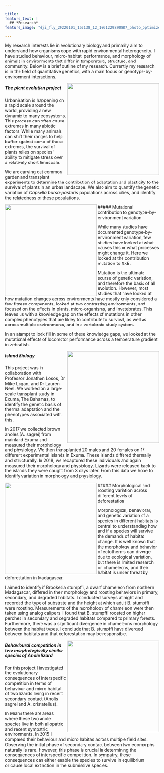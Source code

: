 ```yaml
---

title:
feature_text: |
  ## *Research* 
feature_image: "dji_fly_20220101_153138_12_1661229890887_photo_optimized.jpg"

---
```


My research interests lie in evolutionary biology and primarily aim to understand how organisms cope with rapid environmental heterogeneity. I have studied behaviour, micro-habitat, performance, and morphology of animals in environments that differ in temperature, structure, and community. Below is a brief outline of my research. Currently my research is in the field of quantitative genetics, with a main focus on genotype-by-environment interactions.


<img src="https://github.com/christinalmiller/christinalmiller.github.io/assets/127891763/4dcdec1e-2f47-4092-bfb7-c0c015d25497.jpg" align="right" width="300px"/> 

##### The plant evolution project 

Urbanisation is happening on a rapid scale around the world, providing a new dynamic to many ecosystems. This process can often cause extremes in many abiotic factors. While many animals can shift their ranges to help buffer against some of these extremes, the survival of plants relies on species' ability to mitigate stress over a relatively short timescale. 

We are carying out common garden and transplant experiments to determine the contribution of adaptation and plasticity to the survival of plants in an urban landscape. We also aim to quantify the genetic variation of *Capsella bursa-pastoris* populations across cities, and identify the relatedness of these populations.



<img src="https://user-images.githubusercontent.com/127891763/234727661-a1b192de-7e3e-4844-a725-e58579dfaa20.jpg" align="left" width="300px"/> 
##### Mutational contribution to genotype-by-environment variation

While many studies have documented genotype-by-environment variation, few studies have looked at what causes this or what processes might change it. Here we looked at the contribution mutation to GxE. 

Mutation is the ultimate sourse of genetic variation, and therefore the basis of all evolution. However, most studies that have looked at how mutation changes across environments have mostly only considered a few fitness compenents, looked at two contrasting environments, and focused on the effects in plants, micro-organisms, and invetebrates. This leaves us with a knowledge gap on the effects of mutations in other complex phenotypes that are likley to contribute to survival, as well as across multiple environments, and in a vertebrate study system. 

In an atampt to look fill in some of these knowledge gaps, we looked at the mutational effects of locomotor performance across a temperature gradient in zebrafish.


<img src="https://github.com/christinalmiller/christinalmiller.github.io/assets/127891763/2eadaa3d-b2db-4347-9ae5-fdd806a5fd94.jpg" align="right" width="300px"/> 

##### Island Biology

This project was in collaboration with Professor Jonathon Losos, Dr Mike Logan, and Dr Lauren Neel. We worked on a large-scale transplant study in Exuma, The Bahamas, to identify the genetic basis of thermal adaptation and the phenotypes associated with this.

In 2017 we collected brown anoles (A. sagrei) from mainland Exuma and measured their morphology and physiology. We then transplanted 20 males and 20 females on 17 different experimental islands in Exuma. These islands differed thermally and structurally. In 2018, we recaptured these individuals and again measured their morphology and physiology. Lizards were released back to the islands they were caught from 3 days later. From this data we hope to identify variation in morphology and physiology. 


<img src="https://user-images.githubusercontent.com/127891763/718b12b8-2926-473f-affe-83840e091064.JPG" align="left" width="300px"/> 
##### Morphological and roosting variation across different levels of deforestation

Morphological, behavioral, and genetic variation of a species in different habitats is central to understanding how and if a species will survive the demands of habitat change. It is well known that the morphology and behavior of ectotherms can diverge due to ecological variation, but there is limited research on chameleons, and their habitat is under threat by deforestation in Madagascar. 

I aimed to identify if Brookesia stumpffi, a dwarf chameleon from northern Madagascar, differed in their morphology and roosting behaviors in primary, 
secondary, and degraded habitats. I conducted surveys at night and recorded the type of substrate and the height at which adult B. stumpffi were roosting. Measurements of the morphology of chameleon were then taken using analog calipers. I found that B. stumpffi roosted on higher perches in secondary and degraded habitats compared to primary forests. Furthermore, there was a significant divergence in chameleons morphology between the habitat types. I conclude that B. stumpffi have diverged between habitats and that deforestation may be responsible.


<img src="https://github.com/christinalmiller/christinalmiller.github.io/assets/127891763/98fe1e81-0cf5-47f4-aa7c-3a7c3097454a.jpg" align="right" width="300px"/> 

##### Behavioural competition in two morphologically similar species of Anole lizard

For this project I investigated the evolutionary consequences of interspecific competition in terms of behaviour and micro habitat of two lizards living in recent secondary contact (Anolis sagrei and A. cristatellus).

In Miami there are areas where these two anole species live in both allopatric and recent sympatric environments. In 2015 I compared their behaviour and micro habitas across multiple field sites. Observing the initial phase of secondary contact between two ecomorphs naturally is rare. However, this phase is crucial in determining the consequences of interspecific competition. In sympatry, these consequences can either enable the species to survive in equilibrium or cause local extinction in the submissive species.

